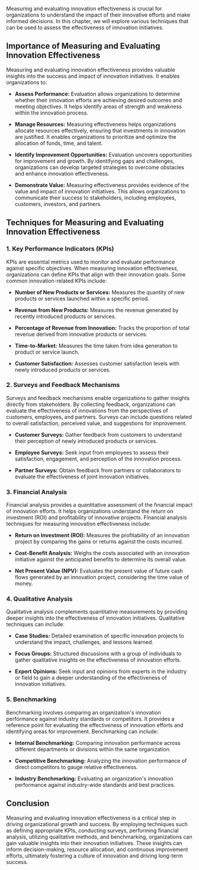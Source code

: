 
Measuring and evaluating innovation effectiveness is crucial for organizations to understand the impact of their innovative efforts and make informed decisions. In this chapter, we will explore various techniques that can be used to assess the effectiveness of innovation initiatives.

Importance of Measuring and Evaluating Innovation Effectiveness
---------------------------------------------------------------

Measuring and evaluating innovation effectiveness provides valuable insights into the success and impact of innovation initiatives. It enables organizations to:

* **Assess Performance:** Evaluation allows organizations to determine whether their innovation efforts are achieving desired outcomes and meeting objectives. It helps identify areas of strength and weakness within the innovation process.

* **Manage Resources:** Measuring effectiveness helps organizations allocate resources effectively, ensuring that investments in innovation are justified. It enables organizations to prioritize and optimize the allocation of funds, time, and talent.

* **Identify Improvement Opportunities:** Evaluation uncovers opportunities for improvement and growth. By identifying gaps and challenges, organizations can develop targeted strategies to overcome obstacles and enhance innovation effectiveness.

* **Demonstrate Value:** Measuring effectiveness provides evidence of the value and impact of innovation initiatives. This allows organizations to communicate their success to stakeholders, including employees, customers, investors, and partners.

Techniques for Measuring and Evaluating Innovation Effectiveness
----------------------------------------------------------------

### 1. **Key Performance Indicators (KPIs)**

KPIs are essential metrics used to monitor and evaluate performance against specific objectives. When measuring innovation effectiveness, organizations can define KPIs that align with their innovation goals. Some common innovation-related KPIs include:

* **Number of New Products or Services:** Measures the quantity of new products or services launched within a specific period.

* **Revenue from New Products:** Measures the revenue generated by recently introduced products or services.

* **Percentage of Revenue from Innovation:** Tracks the proportion of total revenue derived from innovative products or services.

* **Time-to-Market:** Measures the time taken from idea generation to product or service launch.

* **Customer Satisfaction:** Assesses customer satisfaction levels with newly introduced products or services.

### 2. **Surveys and Feedback Mechanisms**

Surveys and feedback mechanisms enable organizations to gather insights directly from stakeholders. By collecting feedback, organizations can evaluate the effectiveness of innovations from the perspectives of customers, employees, and partners. Surveys can include questions related to overall satisfaction, perceived value, and suggestions for improvement.

* **Customer Surveys:** Gather feedback from customers to understand their perception of newly introduced products or services.

* **Employee Surveys:** Seek input from employees to assess their satisfaction, engagement, and perception of the innovation process.

* **Partner Surveys:** Obtain feedback from partners or collaborators to evaluate the effectiveness of joint innovation initiatives.

### 3. **Financial Analysis**

Financial analysis provides a quantitative assessment of the financial impact of innovation efforts. It helps organizations understand the return on investment (ROI) and profitability of innovative projects. Financial analysis techniques for measuring innovation effectiveness include:

* **Return on Investment (ROI):** Measures the profitability of an innovation project by comparing the gains or returns against the costs incurred.

* **Cost-Benefit Analysis:** Weighs the costs associated with an innovation initiative against the anticipated benefits to determine its overall value.

* **Net Present Value (NPV):** Evaluates the present value of future cash flows generated by an innovation project, considering the time value of money.

### 4. **Qualitative Analysis**

Qualitative analysis complements quantitative measurements by providing deeper insights into the effectiveness of innovation initiatives. Qualitative techniques can include:

* **Case Studies:** Detailed examination of specific innovation projects to understand the impact, challenges, and lessons learned.

* **Focus Groups:** Structured discussions with a group of individuals to gather qualitative insights on the effectiveness of innovation efforts.

* **Expert Opinions:** Seek input and opinions from experts in the industry or field to gain a deeper understanding of the effectiveness of innovation initiatives.

### 5. **Benchmarking**

Benchmarking involves comparing an organization's innovation performance against industry standards or competitors. It provides a reference point for evaluating the effectiveness of innovation efforts and identifying areas for improvement. Benchmarking can include:

* **Internal Benchmarking:** Comparing innovation performance across different departments or divisions within the same organization.

* **Competitive Benchmarking:** Analyzing the innovation performance of direct competitors to gauge relative effectiveness.

* **Industry Benchmarking:** Evaluating an organization's innovation performance against industry-wide standards and best practices.

Conclusion
----------

Measuring and evaluating innovation effectiveness is a critical step in driving organizational growth and success. By employing techniques such as defining appropriate KPIs, conducting surveys, performing financial analysis, utilizing qualitative methods, and benchmarking, organizations can gain valuable insights into their innovation initiatives. These insights can inform decision-making, resource allocation, and continuous improvement efforts, ultimately fostering a culture of innovation and driving long-term success.
